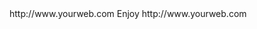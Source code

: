 <? xml version="1.0" ?>
<rss version="2.0">
<channel>
<title>*Freemedia News*</title>
<description></description>
<link>http://www.yourweb.com</link>
<item>
<title>****** UPDATE Server Online + backgrounds server moved and online ****** Please install your device buffer settings after update******</title>
<description> Enjoy </description>
<link>http://www.yourweb.com</link>
</channel>
</rss>
